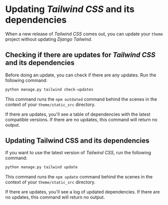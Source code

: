# Updating _Tailwind CSS_ and its dependencies

When a new release of _Tailwind CSS_ comes out, you can update your `theme`
project without updating _Django Tailwind_.

## Checking if there are updates for _Tailwind CSS_ and its dependencies

Before doing an update, you can check if there are any updates. Run the
following command:

```bash
python manage.py tailwind check-updates
```

This command runs the `npm outdated` command behind the scenes in the context of
your `theme/static_src` directory.

If there are updates, you'll see a table of dependencies with the latest
compatible versions. If there are no updates, this command will return no
output.

## Updating Tailwind CSS and its dependencies

If you want to use the latest version of _Tailwind CSS_, run the following
command:

```bash
python manage.py tailwind update
```

This command runs the `npm update` command behind the scenes in the context of
your `theme/static_src` directory.

If there are updates, you'll see a log of updated dependencies. If there are no
updates, this command will return no output.
